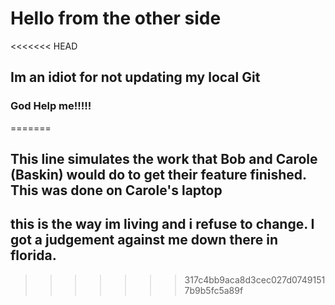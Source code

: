 # Hello from the other side

<<<<<<< HEAD
  
## Im an idiot for not updating my local Git

### God Help me!!!!!
=======
## This line simulates the work that Bob and Carole (Baskin) would do to get their feature finished. This was done on Carole's laptop

## this is the way im living and i refuse to change. I got a judgement against me down there in florida.
>>>>>>> 317c4bb9aca8d3cec027d07491517b9b5fc5a89f
